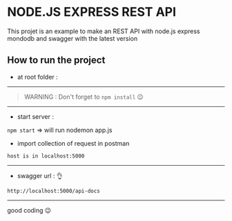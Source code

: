 # NODE.JS EXPRESS REST API
This projet is an example to make an REST API with node.js express mondodb and swagger with the latest version

## How to run the project

* at root folder :

-----------------

>  WARNING : Don't forget to `npm install` :wink:

-----------------

* start server :

`npm start`
=> will run nodemon app.js

* import collection of request in postman 

`host is in localhost:5000`

-----------------

* swagger url : :ok_hand:

`http://localhost:5000/api-docs`


-----------------

good coding :wink:

